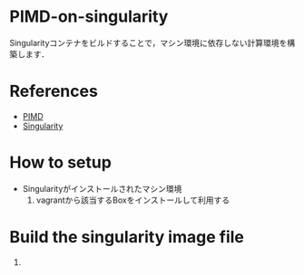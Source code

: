 # PIMD-on-singularity

Singularityコンテナをビルドすることで，マシン環境に依存しない計算環境を構築します．

# References

* [PIMD](https://ccse.jaea.go.jp/software/PIMD/index.jp.html)
* [Singularity](https://ccse.jaea.go.jp/software/PIMD/index.jp.html)

# How to setup

* Singularityがインストールされたマシン環境
    1. vagrantから該当するBoxをインストールして利用する

# Build the singularity image file

1. 